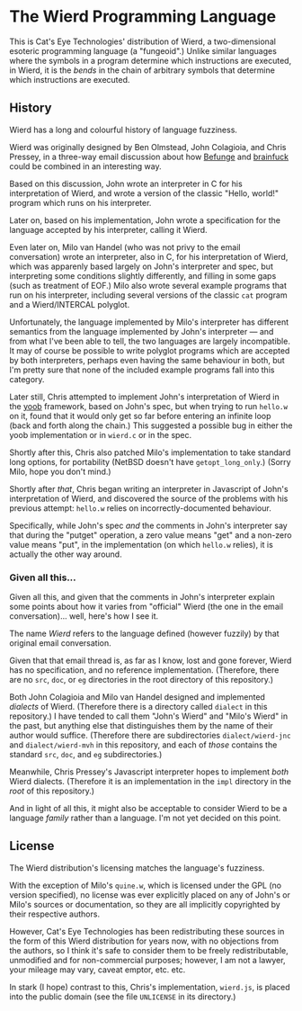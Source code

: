 The Wierd Programming Language
==============================

This is Cat's Eye Technologies' distribution of Wierd, a two-dimensional
esoteric programming language (a "fungeoid".)  Unlike similar languages
where the symbols in a program determine which instructions are executed,
in Wierd, it is the *bends* in the chain of arbitrary symbols that determine
which instructions are executed.

History
-------

Wierd has a long and colourful history of language fuzziness.

Wierd was originally designed by Ben Olmstead, John Colagioia, and Chris
Pressey, in a three-way email discussion about how [Befunge][] and [brainfuck][]
could be combined in an interesting way.

Based on this discussion, John wrote an interpreter in C for his interpretation
of Wierd, and wrote a version of the classic "Hello, world!" program which
runs on his interpreter.

Later on, based on his implementation, John wrote a specification for the
language accepted by his interpreter, calling it Wierd.

Even later on, Milo van Handel (who was not privy to the email conversation)
wrote an interpreter, also in C, for his interpretation of Wierd, which was
apparenly based largely on John's interpreter and spec, but interpreting some
conditions slightly differently, and filling in some gaps (such as treatment
of EOF.)  Milo also wrote several example programs that run on his interpreter,
including several versions of the classic `cat` program and a Wierd/INTERCAL
polyglot.

Unfortunately, the language implemented by Milo's interpreter has different
semantics from the language implemented by John's interpreter — and from what
I've been able to tell, the two languages are largely incompatible.  It may of
course be possible to write polyglot programs which are accepted by both
interpreters, perhaps even having the same behaviour in both, but I'm pretty
sure that none of the included example programs fall into this category.

Later still, Chris attempted to implement John's interpretation of Wierd in the
[yoob][] framework, based on John's spec, but when trying to run `hello.w`
on it, found that it would only get so far before entering an infinite loop
(back and forth along the chain.)  This suggested a possible bug in either
the yoob implementation or in `wierd.c` or in the spec.

Shortly after this, Chris also patched Milo's implementation to take standard
long options, for portability (NetBSD doesn't have `getopt_long_only`.)  (Sorry
Milo, hope you don't mind.)

Shortly after *that*, Chris began writing an interpreter in Javascript of John's
interpretation of Wierd, and discovered the source of the problems with his
previous attempt: `hello.w` relies on incorrectly-documented behaviour.

Specifically, while John's spec *and* the comments in John's interpreter say
that during the "putget" operation, a zero value means "get" and a non-zero
value means "put", in the implementation (on which `hello.w` relies), it is
actually the other way around.

[Befunge]: http://catseye.tc/node/Befunge-93
[brainfuck]: http://esolangs.org/wiki/brainfuck
[yoob]: http://catseye.tc/projects/yoob/

### Given all this... ###

Given all this, and given that the comments in John's interpreter explain
some points about how it varies from "official" Wierd (the one in the email
conversation)... well, here's how I see it.

The name _Wierd_ refers to the language defined (however fuzzily) by that
original email conversation.

Given that that email thread is, as far as I know, lost and gone forever,
Wierd has no specification, and no reference implementation.  (Therefore,
there are no `src`, `doc`, or `eg` directories in the root directory of this
repository.)

Both John Colagioia and Milo van Handel designed and implemented _dialects_ of
Wierd.  (Therefore there is a directory called `dialect` in this repository.)
I have tended to call them "John's Wierd" and "Milo's Wierd" in the
past, but anything else that distinguishes them by the name of their author
would suffice.  (Therefore there are subdirectories `dialect/wierd-jnc` and
`dialect/wierd-mvh` in this repository, and each of *those* contains the
standard `src`, `doc`, and `eg` subdirectories.)

Meanwhile, Chris Pressey's Javascript interpreter hopes to implement *both*
Wierd dialects.  (Therefore it is an implementation in the `impl` directory
in the *root* of this repository.)

And in light of all this, it might also be acceptable to consider Wierd to be
a language *family* rather than a language.  I'm not yet decided on this point.

License
-------

The Wierd distribution's licensing matches the language's fuzziness.

With the exception of Milo's `quine.w`, which is licensed under the GPL
(no version specified), no license was ever explicitly placed on any of John's
or Milo's sources or documentation, so they are all implicitly copyrighted by
their respective authors.

However, Cat's Eye Technologies has been redistributing these sources in
the form of this Wierd distribution for years now, with no objections from
the authors, so I think it's safe to consider them to be freely
redistributable, unmodified and for non-commercial purposes; however, I am
not a lawyer, your mileage may vary, caveat emptor, etc. etc.

In stark (I hope) contrast to this, Chris's implementation, `wierd.js`, is
placed into the public domain (see the file `UNLICENSE` in its directory.)
